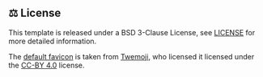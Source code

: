 
## ⚖️  License

This template is released under a BSD 3-Clause License, see [LICENSE](https://github.com/timothygebhard/minimal-academic-website/blob/main/LICENSE) for more detailed information.

The [default favicon](https://github.com/timothygebhard/minimal-academic-website/blob/main/favicon.png) is taken from [Twemoji](https://twemoji.twitter.com/), who licensed it licensed under the [CC-BY 4.0](https://creativecommons.org/licenses/by/4.0/) license.
